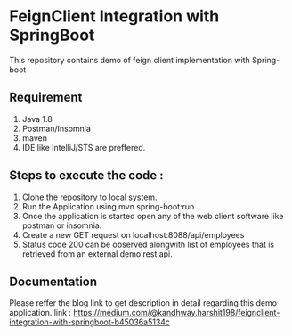 # FeignClient Integration with SpringBoot
This repository contains demo of feign client implementation with Spring-boot

## Requirement
1) Java 1.8  
2) Postman/Insomnia
3) maven
3) IDE like IntelliJ/STS are preffered.

## Steps to execute the code :
1) Clone the repository to local system.
2) Run the Application using mvn spring-boot:run
3) Once the application is started open any of the web client software like postman or insomnia.
4) Create a new GET request on localhost:8088/api/employees
5) Status code 200 can be observed alongwith list of employees that is retrieved from an external demo rest api.

## Documentation
Please reffer the blog link to get description in detail regarding this demo application.
link : https://medium.com/@kandhway.harshit198/feignclient-integration-with-springboot-b45036a5134c
